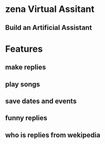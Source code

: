 # zena Virtual Assitant
## Build an Artificial Assistant 
# Features
## make replies
## play songs
## save dates and events 
## funny replies
## who is replies from wekipedia 
